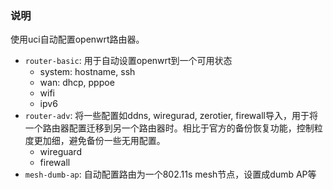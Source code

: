 ### 说明

使用uci自动配置openwrt路由器。

- `router-basic`: 用于自动设置openwrt到一个可用状态
    - system: hostname, ssh
    - wan: dhcp, pppoe
    - wifi
    - ipv6
- `router-adv`: 将一些配置如ddns, wiregurad, zerotier, firewall导入，用于将一个路由器配置迁移到另一个路由器时。相比于官方的备份恢复功能，控制粒度更加细，避免备份一些无用配置。
    - wireguard
    - firewall
- `mesh-dumb-ap`: 自动配置路由为一个802.11s mesh节点，设置成dumb AP等